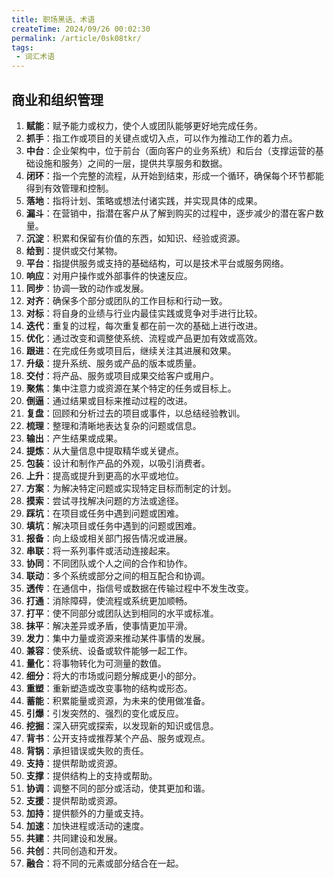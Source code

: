 ```yaml
---
title: 职场黑话、术语
createTime: 2024/09/26 00:02:30
permalink: /article/0sk08tkr/
tags:
 - 词汇术语
---
```


## 商业和组织管理

1. **赋能**：赋予能力或权力，使个人或团队能够更好地完成任务。
2. **抓手**：指工作或项目的关键点或切入点，可以作为推动工作的着力点。
3. **中台**：企业架构中，位于前台（面向客户的业务系统）和后台（支撑运营的基础设施和服务）之间的一层，提供共享服务和数据。
4. **闭环**：指一个完整的流程，从开始到结束，形成一个循环，确保每个环节都能得到有效管理和控制。
5. **落地**：指将计划、策略或想法付诸实践，并实现具体的成果。
6. **漏斗**：在营销中，指潜在客户从了解到购买的过程中，逐步减少的潜在客户数量。
7. **沉淀**：积累和保留有价值的东西，如知识、经验或资源。
8. **给到**：提供或交付某物。
9. **平台**：指提供服务或支持的基础结构，可以是技术平台或服务网络。
10. **响应**：对用户操作或外部事件的快速反应。
11. **同步**：协调一致的动作或发展。
12. **对齐**：确保多个部分或团队的工作目标和行动一致。
13. **对标**：将自身的业绩与行业内最佳实践或竞争对手进行比较。
14. **迭代**：重复的过程，每次重复都在前一次的基础上进行改进。
15. **优化**：通过改变和调整使系统、流程或产品更加有效或高效。
16. **跟进**：在完成任务或项目后，继续关注其进展和效果。
17. **升级**：提升系统、服务或产品的版本或质量。
18. **交付**：将产品、服务或项目成果交给客户或用户。
19. **聚焦**：集中注意力或资源在某个特定的任务或目标上。
20. **倒逼**：通过结果或目标来推动过程的改进。
21. **复盘**：回顾和分析过去的项目或事件，以总结经验教训。
22. **梳理**：整理和清晰地表达复杂的问题或信息。
23. **输出**：产生结果或成果。
24. **提炼**：从大量信息中提取精华或关键点。
25. **包装**：设计和制作产品的外观，以吸引消费者。
26. **上升**：提高或提升到更高的水平或地位。
27. **方案**：为解决特定问题或实现特定目标而制定的计划。
28. **摸索**：尝试寻找解决问题的方法或途径。
29. **踩坑**：在项目或任务中遇到问题或困难。
30. **填坑**：解决项目或任务中遇到的问题或困难。
31. **报备**：向上级或相关部门报告情况或进展。
32. **串联**：将一系列事件或活动连接起来。
33. **协同**：不同团队或个人之间的合作和协作。
34. **联动**：多个系统或部分之间的相互配合和协调。
35. **透传**：在通信中，指信号或数据在传输过程中不发生改变。
36. **打通**：消除障碍，使流程或系统更加顺畅。
37. **打平**：使不同部分或团队达到相同的水平或标准。
38. **抹平**：解决差异或矛盾，使事情更加平滑。
39. **发力**：集中力量或资源来推动某件事情的发展。
40. **兼容**：使系统、设备或软件能够一起工作。
41. **量化**：将事物转化为可测量的数值。
42. **细分**：将大的市场或问题分解成更小的部分。
43. **重塑**：重新塑造或改变事物的结构或形态。
44. **蓄能**：积累能量或资源，为未来的使用做准备。
45. **引爆**：引发突然的、强烈的变化或反应。
46. **挖掘**：深入研究或探索，以发现新的知识或信息。
47. **背书**：公开支持或推荐某个产品、服务或观点。
48. **背锅**：承担错误或失败的责任。
49. **支持**：提供帮助或资源。
50. **支撑**：提供结构上的支持或帮助。
51. **协调**：调整不同的部分或活动，使其更加和谐。
52. **支援**：提供帮助或资源。
53. **加持**：提供额外的力量或支持。
54. **加速**：加快进程或活动的速度。
55. **共建**：共同建设和发展。
56. **共创**：共同创造和开发。
57. **融合**：将不同的元素或部分结合在一起。
